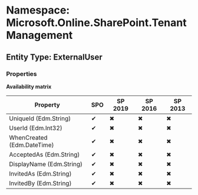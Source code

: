 # Namespace: Microsoft.Online.SharePoint.TenantManagement
## Entity Type: ExternalUser

### Properties

**Availability matrix**

Property | SPO | SP 2019 | SP 2016 | SP 2013
----------|-----|---------|---------|--------
UniqueId (Edm.String) | ✔ | ✖ | ✖ | ✖
UserId (Edm.Int32) | ✔ | ✖ | ✖ | ✖
WhenCreated (Edm.DateTime) | ✔ | ✖ | ✖ | ✖
AcceptedAs (Edm.String) | ✔ | ✖ | ✖ | ✖
DisplayName (Edm.String) | ✔ | ✖ | ✖ | ✖
InvitedAs (Edm.String) | ✔ | ✖ | ✖ | ✖
InvitedBy (Edm.String) | ✔ | ✖ | ✖ | ✖

